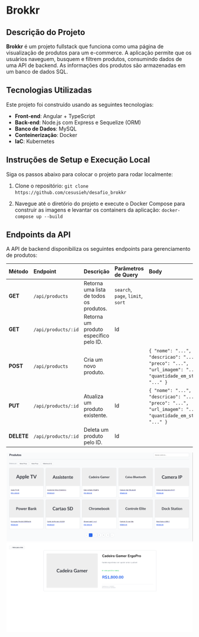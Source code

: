 # Brokkr

## Descrição do Projeto

**Brokkr** é um projeto fullstack que funciona como uma página de visualização de produtos para um e-commerce. A aplicação permite que os usuários naveguem, busquem e filtrem produtos, consumindo dados de uma API de backend. As informações dos produtos são armazenadas em um banco de dados SQL.

## Tecnologias Utilizadas

Este projeto foi construído usando as seguintes tecnologias:

* **Front-end**: Angular + TypeScript
* **Back-end**: Node.js com Express e Sequelize (ORM)
* **Banco de Dados**: MySQL
* **Conteinerização**: Docker
* **IaC**: Kubernetes

## Instruções de Setup e Execução Local

Siga os passos abaixo para colocar o projeto para rodar localmente:

1.  Clone o repositório:
    `git clone https://github.com/cesusieh/desafio_brokkr`

2.  Navegue até o diretório do projeto e execute o Docker Compose para construir as imagens e levantar os containers da aplicação:
    `docker-compose up --build`

## Endpoints da API

A API de backend disponibiliza os seguintes endpoints para gerenciamento de produtos:

| Método | Endpoint | Descrição | Parâmetros de Query | Body |
| :--- | :--- | :--- | :--- | :--- |
| **GET** | `/api/products` | Retorna uma lista de todos os produtos. | `search`, `page`, `limit`, `sort` |  |
| **GET** | `/api/products/:id` | Retorna um produto específico pelo ID. | Id |  |
| **POST** | `/api/products` | Cria um novo produto. |  | `{ "nome": "...", "descricao": "...", "preco": "...", "url_imagem": "...", "quantidade_em_stock": "..." }` |
| **PUT** | `/api/products/:id` | Atualiza um produto existente. | Id | `{ "nome": "...", "descricao": "...", "preco": "...", "url_imagem": "...", "quantidade_em_stock": "..." }` |
| **DELETE** | `/api/products/:id` | Deleta um produto pelo ID. | Id  |  |

![Página produtos](./Screenshots/Products.png)
![Página detalhes](./Screenshots/ProductDetails.png)